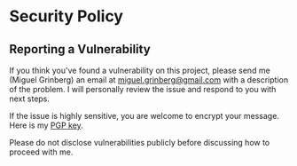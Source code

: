 # Security Policy

## Reporting a Vulnerability

If you think you've found a vulnerability on this project, please send me (Miguel Grinberg) an email at miguel.grinberg@gmail.com with a description of the problem. I will personally review the issue and respond to you with next steps.

If the issue is highly sensitive, you are welcome to encrypt your message. Here is my [PGP key](https://keyserver.ubuntu.com/pks/lookup?search=miguel.grinberg%40gmail.com&fingerprint=on&op=index).

Please do not disclose vulnerabilities publicly before discussing how to proceed with me.
